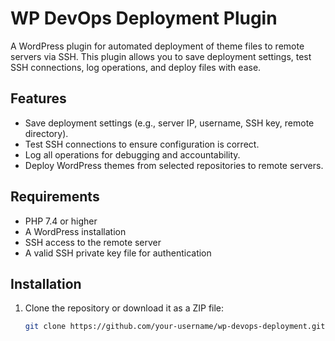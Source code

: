 # WP DevOps Deployment Plugin

A WordPress plugin for automated deployment of theme files to remote servers via SSH. This plugin allows you to save deployment settings, test SSH connections, log operations, and deploy files with ease.

## Features

- Save deployment settings (e.g., server IP, username, SSH key, remote directory).
- Test SSH connections to ensure configuration is correct.
- Log all operations for debugging and accountability.
- Deploy WordPress themes from selected repositories to remote servers.

## Requirements

- PHP 7.4 or higher
- A WordPress installation
- SSH access to the remote server
- A valid SSH private key file for authentication

## Installation

1. Clone the repository or download it as a ZIP file:
   ```bash
   git clone https://github.com/your-username/wp-devops-deployment.git
